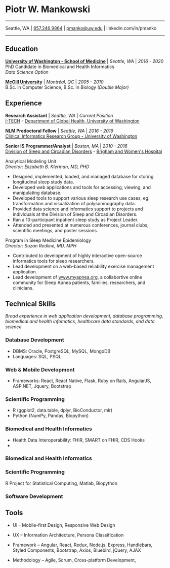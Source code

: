 # Piotr W. Mankowski
---------------------

Seattle, WA | [857.246.9864](tel:18572469864) | [pmanko@uw.edu](email:pmanko@uw.edu) | linkedin.com/in/pmanko

---------------------

## Education

**[University of Washington - School of Medicine](www.uw.edu)** | *Seattle, WA*  | *2016 - 2020*  
PhD Candidate in Biomedical and Health Informatics  
*Data Science Option*

**[McGill University](www.mcgill.ca)** | *Montréal, QC*  | *2005 - 2010*  
B.Sc. in Computer Science, B.Sc. in Biology *(Double Major)*  

## Experience

**Research Assistant** | *Seattle, WA* | *Current Position*  
[I-TECH](http://www.go2itech.org/) - [Department of Global Health, University of Washington](https://globalhealth.washington.edu/)

**NLM Predoctoral Fellow** | *Seattle, WA* | *2016 - 2019*  
[Clinical Informatics Research Group - University of Washington]((https://www.cirg.washington.edu/))

  
**Senior IS Programmer/Analyst** | *Boston, MA* | *2010 - 2016*  
[Division of Sleep and Circadian Disorders](https://www.brighamandwomens.org/medicine/sleep-and-circadian-disorders/overview) - [Brigham and Women's Hospital](https://www.brighamandwomens.org/)

Analytical Modeling Unit  
*Director: Elizabeth B. Klerman, MD, PHD*

- Designed, implemented, loaded, and managed database for storing longitudinal sleep study data.
- Developed web applications and tools for accessing, viewing, and manipulating database.
- Developed tools to support various sleep research use cases, eg. transformation and visualization of polysomnography data.
- Provided data science and informatics support to projects and individuals at the Division of Sleep and Circadian Disorders.
- Ran a 10-participant inpatient sleep study as Project Leader. 
- Attended and presented at numerous conferences, journal clubs, scientific meetings, and poster sessions. 
 
Program in Sleep Medicine Epidemiology  
*Director: Suzan Redline, MD, MPH*

- Contributed to development of highly interactive open-source informatics tools for sleep researchers.
- Lead development on a web-based reliability exercise management application.
- Lead development of www.myapnea.org, a collabortive online community for Sleep Apnea patients, families, researchers, and clinicians.

## Technical Skills

*Broad experience in web application development, database programming, biomedical and health infomatics, healthcare data standards, and data science*

### Database Development
- DBMS: Oracle, PostgreSQL, MySQL, MongoDB
- Languages: SQL, PSQL  

### Web & Mobile Development
- Frameworks: React, React Native, Flask, Ruby on Rails, AngularJS, ASP.NET, Jquery, Bootstrap

### Scientific Programming
- R (ggplot2, data.table, dplyr, BioConductor, mlr) 
- Python (NumPy, Pandas, Biopython)

### Biomedical and Health Informatics
- Health Data Interoperability: FHIR, SMART on FHIR, CDS Hooks
- 


### Biomedical and Health Informatics 

### Scientific Programming
R Project for Statistical Computing, Matlab, Biopython

### Software Development

## Tools

- UI &ndash; Mobile-first Design, Responsive Web Design 
- UX &ndash; Information Architecture, Persona Classification

- Framework &ndash; Angular, React, Redux, Node.js, Express, Handlebars, Styled Components, Bootstrap, Axios, Bluebird, jQuery, AJAX


- Methodology &ndash; Agile, Scrum, Cross-platform Development, 


